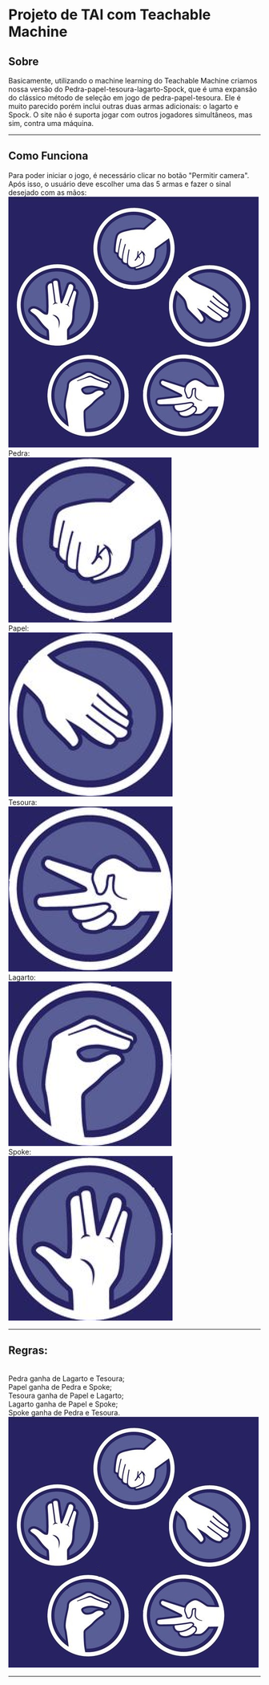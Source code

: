 <h1>Projeto de TAI com Teachable Machine</h1>

<h2>Sobre</h2>
<p>Basicamente, utilizando o machine learning do Teachable Machine criamos nossa versão do Pedra-papel-tesoura-lagarto-Spock, que é uma expansão do clássico método de seleção em jogo de pedra-papel-tesoura. Ele é muito parecido porém inclui outras duas armas adicionais: o lagarto e Spock.
O site não é suporta jogar com outros jogadores simultâneos, mas sim, contra uma máquina.<p>
<hr>

<h2>Como Funciona</h2>
<p>Para poder iniciar o jogo, é necessário clicar no botão "Permitir camera". Após isso, o usuário deve escolher uma das 5 armas e fazer o sinal desejado com as mãos:
<br>
<img src="imagens/img.jpg">
<br>
Pedra:
<br>
<img src="imagens/pedra.png">
<br>
Papel:
<br>
<img src="imagens/papel.png">
<br>
Tesoura:
<br>
<img src="imagens/tesoura.png">
<br>
Lagarto:
<br>
<img src="imagens/lagarto.png">
<br>
Spoke: 
<br>
<img src="imagens/spoke.png">
<br><hr>

<h2>Regras:</h2>
<br>
Pedra ganha de Lagarto e Tesoura;
<br>
Papel ganha de Pedra e Spoke;
<br>
Tesoura ganha de Papel e Lagarto;
<br>
Lagarto ganha de Papel e Spoke;
<br>
Spoke ganha de Pedra e Tesoura.
<br>
<img src="imagens/img.jpg">
</p>
<hr>
